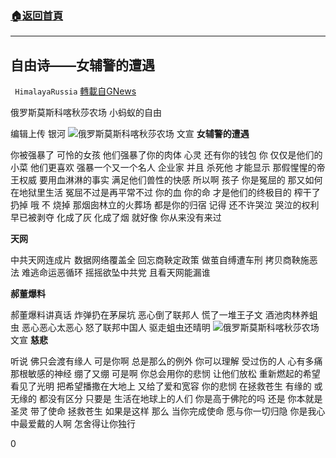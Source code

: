 ###  [:house:返回首頁](https://github.com/ourhimalayas/txt)
---

## 自由诗——女辅警的遭遇
` HimalayaRussia` [轉載自GNews](https://gnews.org/zh-hans/1084238/)

俄罗斯莫斯科喀秋莎农场 小蚂蚁的自由

编辑上传 银河
![]()![](https://cdn.discordapp.com/attachments/820270844600909864/823138060597985320/0001-18618500736_20210321_181611_0000.png)俄罗斯莫斯科喀秋莎农场 文宣
**女辅警的遭遇**

你被强暴了
可怜的女孩
他们强暴了你的肉体
心灵
还有你的钱包
你
仅仅是他们的小菜
他们更喜欢
强暴一个又一个名人
企业家
并且
杀死他
才能显示
那假惺惺的帝王权威
要用血淋淋的事实
满足他们兽性的快感
所以啊
孩子
你是冤屈的
那又如何
在地狱里生活
冤屈不过是再平常不过
你的血
你的命
才是他们的终极目的
榨干了
扔掉
哦
不
烧掉
那烟囱林立的火葬场
都是你的归宿
记得
还不许哭泣
哭泣的权利
早已被剥夺
化成了灰
化成了烟
就好像
你从来没有来过

**天网**

中共天网连成片
数据网络覆盖全
回忘商鞅定政策
做茧自缚遭车刑
拷贝商鞅施恶法
难逃命运恶循环
摇摇欲坠中共党
且看天网能漏谁

**郝董爆料**

郝董爆料讲真话
炸弹扔在茅屎坑
恶心倒了联邦人
慌了一堆王子文
酒池肉林养蛆虫
恶心恶心太恶心
怒了联邦中国人
驱走蛆虫还晴明
![]()![](https://cdn.discordapp.com/attachments/820270844600909864/826299483385888798/0001-19042601512_20210330_113847_0000.png)俄罗斯莫斯科喀秋莎农场 文宣
**慈悲**

听说
佛只会渡有缘人
可是你啊
总是那么的例外
你可以理解
受过伤的人
心有多痛
那根敏感的神经
绷了又绷
可是啊
你总会用你的悲悯
让他们放松
重新燃起的希望
看见了光明
把希望播撒在大地上
又给了爱和宽容
你的悲悯
在拯救苍生
有缘的
或
无缘的
都没有区分
只要是
生活在地球上的人们
你是高于佛陀的吗
还是
你本就是圣灵
带了使命
拯救苍生
如果是这样
那么
当你完成使命
愿与你一切归隐
你是我心中最爱戴的人啊
怎舍得让你独行

0
